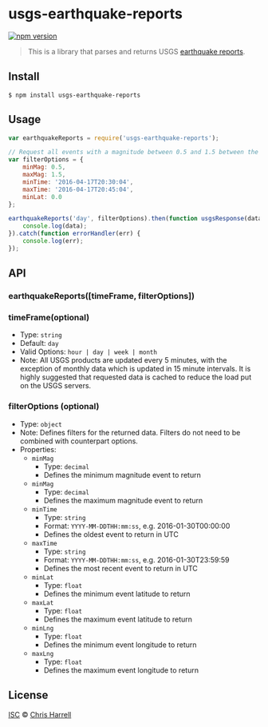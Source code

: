 # usgs-earthquake-reports

[![npm version](https://badge.fury.io/js/usgs-earthquake-reports.svg)](https://www.npmjs.com/package/usgs-earthquake-reports)

> This is a library that parses and returns USGS [earthquake reports](http://earthquake.usgs.gov/earthquakes/).

## Install

```
$ npm install usgs-earthquake-reports
```


## Usage

```js
var earthquakeReports = require('usgs-earthquake-reports');

// Request all events with a magnitude between 0.5 and 1.5 between the specified times and north of the equator
var filterOptions = {
	minMag: 0.5,
	maxMag: 1.5,
	minTime: '2016-04-17T20:30:04',
	maxTime: '2016-04-17T20:45:04',
	minLat: 0.0
};

earthquakeReports('day', filterOptions).then(function usgsResponse(data) {
	console.log(data);
}).catch(function errorHandler(err) {
	console.log(err);
});
```


## API

### earthquakeReports([timeFrame, filterOptions])


### timeFrame(optional)
- Type: `string`
- Default: `day` 
- Valid Options: `hour | day | week | month`
- Note: All USGS products are updated every 5 minutes, with the exception of monthly data which 
is updated in 15 minute intervals.  It is highly suggested that requested data is cached to reduce
the load put on the USGS servers.


### filterOptions (optional)

- Type: `object`
- Note: Defines filters for the returned data.  Filters do not need to be combined with counterpart options.
- Properties:
	- `minMag`  
		* Type: `decimal`
		* Defines the minimum magnitude event to return
	- `minMag`
		* Type: `decimal`
		* Defines the maximum magnitude event to return
	- `minTime`
		* Type: `string`
		* Format: `YYYY-MM-DDTHH:mm:ss`, e.g. 2016-01-30T00:00:00
		* Defines the oldest event to return in UTC
	- `maxTime`
		* Type: `string`
		* Format: `YYYY-MM-DDTHH:mm:ss`, e.g. 2016-01-30T23:59:59
		* Defines the most recent event to return in UTC
	- `minLat`
		* Type: `float`
		* Defines the minimum event latitude to return
	- `maxLat`
		* Type: `float`
		* Defines the maximum event latitude to return
	- `minLng`
		* Type: `float`
		* Defines the minimum event longitude to return
	- `maxLng`
		* Type: `float`
		* Defines the maximum event longitude to return

## License

[ISC](https://github.com/jcharrell/usgs-earthquake-reports/blob/master/LICENSE) © [Chris Harrell](https://github.com/jcharrell)
